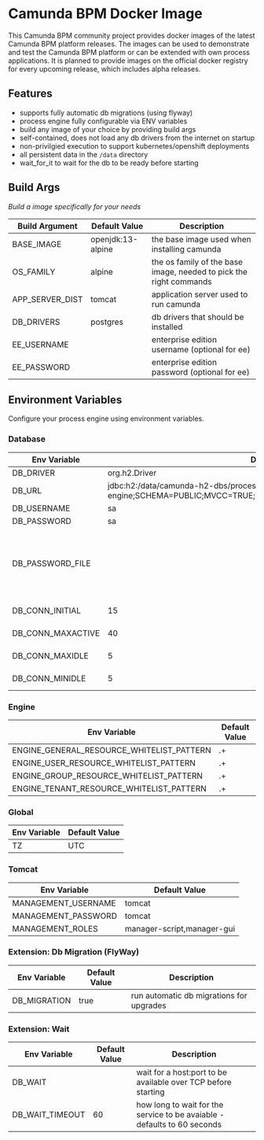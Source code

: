 # Camunda BPM Docker Image

This Camunda BPM community project provides docker images of the latest Camunda BPM platform releases. The images can be used to demonstrate and test the Camunda BPM platform or can be extended with own process applications. It is planned to provide images on the official docker registry for every upcoming release, which includes alpha releases.

## Features

- supports fully automatic db migrations (using flyway)
- process engine fully configurable via ENV variables
- build any image of your choice by providing build args
- self-contained, does not load any db drivers from the internet on startup
- non-privilgied execution to support kubernetes/openshift deployments
- all persistent data in the `/data` directory
- wait_for_it to wait for the db to be ready before starting

## Build Args

*Build a image specifically for your needs*

| Build Argument | Default Value | Description |
| ------ | ------ | ------ |
| BASE_IMAGE | openjdk:13-alpine | the base image used when installing camunda |
| OS_FAMILY | alpine | the os family of the base image, needed to pick the right commands |
| APP_SERVER_DIST | tomcat | application server used to run camunda |
| DB_DRIVERS | postgres | db drivers that should be installed |
| EE_USERNAME | | enterprise edition username (optional for ee)|
| EE_PASSWORD | | enterprise edition password (optional for ee)|

## Environment Variables

Configure your process engine using environment variables.

### Database

| Env Variable | Default Value | Description |
| ------ | ------ | ------ |
| DB_DRIVER | org.h2.Driver | db driver |
| DB_URL | jdbc:h2:/data/camunda-h2-dbs/process-engine;SCHEMA=PUBLIC;MVCC=TRUE;TRACE_LEVEL_FILE=0;DB_CLOSE_ON_EXIT=FALSE | db jdbc url |
| DB_USERNAME | sa | db username|
| DB_PASSWORD | sa | db password |
| DB_PASSWORD_FILE | | password file, takes precedence over DB_PASSWORD - useful for docker/kubernetes secrets |
| DB_CONN_INITIAL | 15 | initial connection pool size|
| DB_CONN_MAXACTIVE | 40 | connection pool max active |
| DB_CONN_MAXIDLE | 5 | connection pool max idle |
| DB_CONN_MINIDLE | 5 | connection pool min idle |

### Engine

| Env Variable | Default Value |
| ------ | ------ |
| ENGINE_GENERAL_RESOURCE_WHITELIST_PATTERN | .+ |
| ENGINE_USER_RESOURCE_WHITELIST_PATTERN | .+ |
| ENGINE_GROUP_RESOURCE_WHITELIST_PATTERN | .+ |
| ENGINE_TENANT_RESOURCE_WHITELIST_PATTERN | .+ |

### Global

| Env Variable | Default Value |
| ------ | ------ |
| TZ | UTC |

### Tomcat

| Env Variable | Default Value |
| ------ | ------ |
| MANAGEMENT_USERNAME | tomcat |
| MANAGEMENT_PASSWORD | tomcat |
| MANAGEMENT_ROLES | manager-script,manager-gui |

### Extension: Db Migration (FlyWay)

| Env Variable | Default Value | Description |
| ------ | ------ | ------ |
| DB_MIGRATION | true | run automatic db migrations for upgrades |

### Extension: Wait

| Env Variable | Default Value | Description |
| ------ | ------ | ------ |
| DB_WAIT | | wait for a host:port to be available over TCP before starting |
| DB_WAIT_TIMEOUT | 60 | how long to wait for the service to be avaiable - defaults to 60 seconds |
